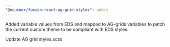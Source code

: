 ```yaml
---
"@equinor/fusion-react-ag-grid-styles": patch
---
```

Added variable values from EDS and mapped to AG-grids variables to patch the current custom theme to be compliant with EDS styles.

Update AG grid styles.scss
